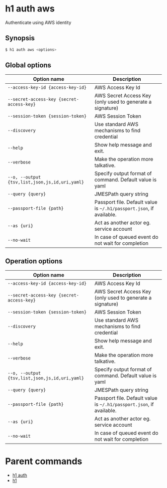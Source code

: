 
# h1 auth aws

Authenticate using AWS identity

## Synopsis

```bash
$ h1 auth aws <options>
```

## Global options

| Option name                                        | Description                                                              |
| -------------------------------------------------- | ------------------------------------------------------------------------ |
| ```--access-key-id {access-key-id}```              | AWS Access Key Id                                                        |
| ```--secret-access-key {secret-access-key}```      | AWS Secret Access Key (only used to generate a signature)                |
| ```--session-token {session-token}```              | AWS Session Token                                                        |
| ```--discovery```                                  | Use standard AWS mechanisms to find credential                           |
| ```--help```                                       | Show help message and exit.                                              |
| ```--verbose```                                    | Make the operation more talkative.                                       |
| ```--o, --output {tsv,list,json,js,id,uri,yaml}``` | Specify output format of command. Default value is yaml                  |
| ```--query {query}```                              | JMESPath query string                                                    |
| ```--passport-file {path}```                       | Passport file. Default value is ```~/.h1/passport.json```, if available. |
| ```--as {uri}```                                   | Act as another actor eg. service account                                 |
| ```--no-wait```                                    | In case of queued event do not wait for completion                       |

## Operation options

| Option name                                        | Description                                                              |
| -------------------------------------------------- | ------------------------------------------------------------------------ |
| ```--access-key-id {access-key-id}```              | AWS Access Key Id                                                        |
| ```--secret-access-key {secret-access-key}```      | AWS Secret Access Key (only used to generate a signature)                |
| ```--session-token {session-token}```              | AWS Session Token                                                        |
| ```--discovery```                                  | Use standard AWS mechanisms to find credential                           |
| ```--help```                                       | Show help message and exit.                                              |
| ```--verbose```                                    | Make the operation more talkative.                                       |
| ```--o, --output {tsv,list,json,js,id,uri,yaml}``` | Specify output format of command. Default value is yaml                  |
| ```--query {query}```                              | JMESPath query string                                                    |
| ```--passport-file {path}```                       | Passport file. Default value is ```~/.h1/passport.json```, if available. |
| ```--as {uri}```                                   | Act as another actor eg. service account                                 |
| ```--no-wait```                                    | In case of queued event do not wait for completion                       |

# Parent commands

* [h1 auth](./../README.md)
* [h1](./../../README.md)
